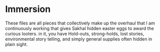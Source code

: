 # Immersion
These files are all pieces that collectively make up the overhaul that I am continuously working that gives Sakhal hidden easter eggs to award the curious looters. in it, you have Hold-outs, strong-holds, lost stories, environmental story telling, and simply general supplies often hidden in plain sight. 
